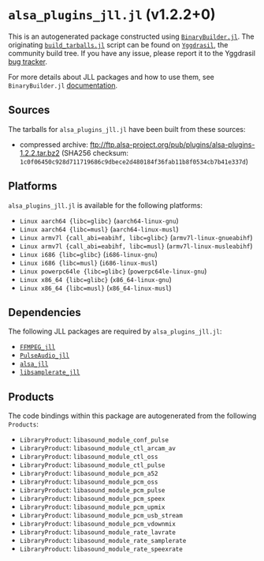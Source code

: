 # `alsa_plugins_jll.jl` (v1.2.2+0)

This is an autogenerated package constructed using [`BinaryBuilder.jl`](https://github.com/JuliaPackaging/BinaryBuilder.jl). The originating [`build_tarballs.jl`](https://github.com/JuliaPackaging/Yggdrasil/blob/9ccc1cf874ae297ec6afcd33a120245357c05b80/A/alsa_plugins/build_tarballs.jl) script can be found on [`Yggdrasil`](https://github.com/JuliaPackaging/Yggdrasil/), the community build tree.  If you have any issue, please report it to the Yggdrasil [bug tracker](https://github.com/JuliaPackaging/Yggdrasil/issues).

For more details about JLL packages and how to use them, see `BinaryBuilder.jl` [documentation](https://juliapackaging.github.io/BinaryBuilder.jl/dev/jll/).

## Sources

The tarballs for `alsa_plugins_jll.jl` have been built from these sources:

* compressed archive: ftp://ftp.alsa-project.org/pub/plugins/alsa-plugins-1.2.2.tar.bz2 (SHA256 checksum: `1c0f06450c928d711719686c9dbece2d480184f36fab11b8f0534cb7b41e337d`)

## Platforms

`alsa_plugins_jll.jl` is available for the following platforms:

* `Linux aarch64 {libc=glibc}` (`aarch64-linux-gnu`)
* `Linux aarch64 {libc=musl}` (`aarch64-linux-musl`)
* `Linux armv7l {call_abi=eabihf, libc=glibc}` (`armv7l-linux-gnueabihf`)
* `Linux armv7l {call_abi=eabihf, libc=musl}` (`armv7l-linux-musleabihf`)
* `Linux i686 {libc=glibc}` (`i686-linux-gnu`)
* `Linux i686 {libc=musl}` (`i686-linux-musl`)
* `Linux powerpc64le {libc=glibc}` (`powerpc64le-linux-gnu`)
* `Linux x86_64 {libc=glibc}` (`x86_64-linux-gnu`)
* `Linux x86_64 {libc=musl}` (`x86_64-linux-musl`)

## Dependencies

The following JLL packages are required by `alsa_plugins_jll.jl`:

* [`FFMPEG_jll`](https://github.com/JuliaBinaryWrappers/FFMPEG_jll.jl)
* [`PulseAudio_jll`](https://github.com/JuliaBinaryWrappers/PulseAudio_jll.jl)
* [`alsa_jll`](https://github.com/JuliaBinaryWrappers/alsa_jll.jl)
* [`libsamplerate_jll`](https://github.com/JuliaBinaryWrappers/libsamplerate_jll.jl)

## Products

The code bindings within this package are autogenerated from the following `Products`:

* `LibraryProduct`: `libasound_module_conf_pulse`
* `LibraryProduct`: `libasound_module_ctl_arcam_av`
* `LibraryProduct`: `libasound_module_ctl_oss`
* `LibraryProduct`: `libasound_module_ctl_pulse`
* `LibraryProduct`: `libasound_module_pcm_a52`
* `LibraryProduct`: `libasound_module_pcm_oss`
* `LibraryProduct`: `libasound_module_pcm_pulse`
* `LibraryProduct`: `libasound_module_pcm_speex`
* `LibraryProduct`: `libasound_module_pcm_upmix`
* `LibraryProduct`: `libasound_module_pcm_usb_stream`
* `LibraryProduct`: `libasound_module_pcm_vdownmix`
* `LibraryProduct`: `libasound_module_rate_lavrate`
* `LibraryProduct`: `libasound_module_rate_samplerate`
* `LibraryProduct`: `libasound_module_rate_speexrate`
